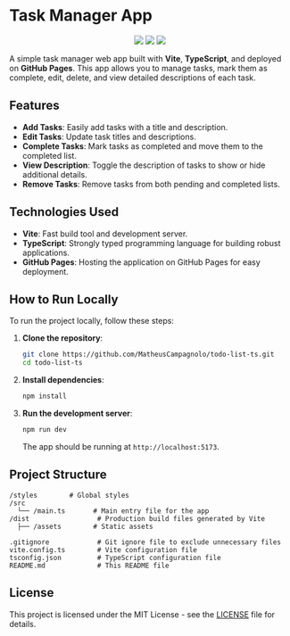 # Task Manager App

<p align="center">
  <img src="https://img.shields.io/badge/Vite-646CFF?style=for-the-badge&logo=vite&logoColor=white">
  <img src="https://img.shields.io/badge/TypeScript-3178C6?style=for-the-badge&logo=typescript&logoColor=white">
  <img src="https://img.shields.io/badge/Hosted%20on-GitHub%20Pages-181717?style=for-the-badge&logo=github&logoColor=white">
</p>

A simple task manager web app built with **Vite**, **TypeScript**, and deployed on **GitHub Pages**. This app allows you to manage tasks, mark them as complete, edit, delete, and view detailed descriptions of each task.

## Features

- **Add Tasks**: Easily add tasks with a title and description.
- **Edit Tasks**: Update task titles and descriptions.
- **Complete Tasks**: Mark tasks as completed and move them to the completed list.
- **View Description**: Toggle the description of tasks to show or hide additional details.
- **Remove Tasks**: Remove tasks from both pending and completed lists.

## Technologies Used

- **Vite**: Fast build tool and development server.
- **TypeScript**: Strongly typed programming language for building robust applications.
- **GitHub Pages**: Hosting the application on GitHub Pages for easy deployment.

## How to Run Locally

To run the project locally, follow these steps:

1. **Clone the repository**:
   ```bash
   git clone https://github.com/MatheusCampagnolo/todo-list-ts.git
   cd todo-list-ts
   ```

2. **Install dependencies**:
   ```bash
   npm install
   ```

3. **Run the development server**:
   ```bash
   npm run dev
   ```

   The app should be running at `http://localhost:5173`.

## Project Structure

```
/styles        # Global styles
/src
  └── /main.ts       # Main entry file for the app
/dist                 # Production build files generated by Vite
  ├── /assets        # Static assets

.gitignore            # Git ignore file to exclude unnecessary files
vite.config.ts        # Vite configuration file
tsconfig.json         # TypeScript configuration file
README.md             # This README file
```

## License

This project is licensed under the MIT License - see the [LICENSE](LICENSE) file for details.
